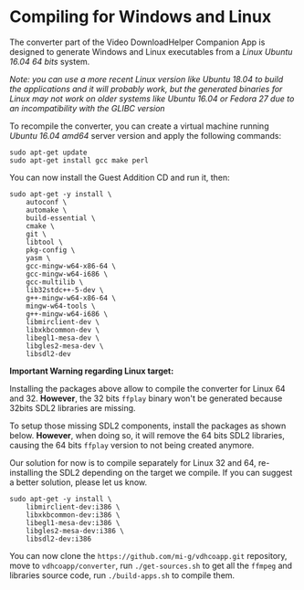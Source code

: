 # Compiling for Windows and Linux

The converter part of the Video DownloadHelper Companion App is designed to generate Windows and Linux executables from a *Linux Ubuntu 16.04 64 bits* system. 

*Note: you can use a more recent Linux version like Ubuntu 18.04 to build the applications and it will probably work, but the generated binaries for Linux may not work on older systems like Ubuntu 16.04 or Fedora 27 due to an incompatibility with the GLIBC version*

To recompile the converter, you can create a virtual machine running *Ubuntu 16.04 amd64* server version and apply the following commands:

```
sudo apt-get update
sudo apt-get install gcc make perl
```

You can now install the Guest Addition CD and run it, then:

```
sudo apt-get -y install \
	autoconf \
	automake \
	build-essential \
	cmake \
	git \
	libtool \
	pkg-config \
	yasm \
	gcc-mingw-w64-x86-64 \
	gcc-mingw-w64-i686 \
	gcc-multilib \
	lib32stdc++-5-dev \
	g++-mingw-w64-x86-64 \
	mingw-w64-tools \
	g++-mingw-w64-i686 \
	libmirclient-dev \
	libxkbcommon-dev \
	libegl1-mesa-dev \
	libgles2-mesa-dev \
	libsdl2-dev
```

**Important Warning regarding Linux target:** 

Installing the packages above allow to compile the converter for Linux 64 and 32. **However**, the 32 bits `ffplay` binary won't be generated because 32bits SDL2 libraries are missing.

To setup those missing SDL2 components, install the packages as shown below. **However**, when doing so, it will remove the 64 bits SDL2 libraries, causing the 64 bits `ffplay` version to not being created anymore.

Our solution for now is to compile separately for Linux 32 and 64, re-installing the SDL2 depending on the target we compile. If you can suggest a better solution, please let us know.

```
sudo apt-get -y install \
	libmirclient-dev:i386 \
	libxkbcommon-dev:i386 \
	libegl1-mesa-dev:i386 \
	libgles2-mesa-dev:i386 \
	libsdl2-dev:i386
```

You can now clone the `https://github.com/mi-g/vdhcoapp.git` repository, move to `vdhcoapp/converter`, run `./get-sources.sh` to get all the `ffmpeg` and libraries source code, run `./build-apps.sh` to compile them.
